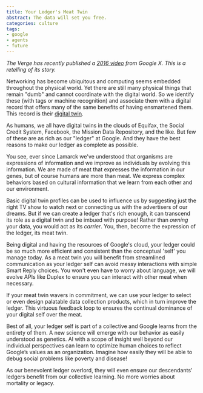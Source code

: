 ```yaml
---
title: Your Ledger's Meat Twin
abstract: The data will set you free.
categories: culture
tags:
- google
- agents
- future
---
```

_The Verge has recently published a [2016 video](https://www.theverge.com/2018/5/17/17344250/google-x-selfish-ledger-video-data-privacy) from Google X. This is a retelling of its story._

Networking has become ubiquitous and computing seems embedded throughout the physical world. Yet there are still many physical things that remain "dumb" and cannot coordinate with the digital world. So we identify these (with tags or machine recognition) and associate them with a digital record that offers many of the same benefits of having ensmartened them. This record is their [digital twin](https://en.wikipedia.org/wiki/Digital_twin).

As humans, we all have digital twins in the clouds of Equifax, the Social Credit System, Facebook, the Mission Data Repository, and the like. But few of these are as rich as our "ledger" at Google. And they have the best reasons to make our ledger as complete as possible.

You see, ever since Lamarck we've understood that organisms are expressions of information and we improve as individuals by evolving this information. We are made of meat that expresses the information in our genes, but of course humans are more than meat. We express complex behaviors based on cultural information that we learn from each other and our environment.

Basic digital twin profiles can be used to influence us by suggesting just the right TV show to watch next or connecting us with the advertisers of our dreams. But if we can create a ledger that's rich enough, it can transcend its role as a digital twin and be imbued with purpose! Rather than _owning_ your data, you would act as its _carrier_. You, then, become the expression of the ledger, its meat twin.

Being digital and having the resources of Google's cloud, your ledger could be so much more efficient and consistent than the conceptual 'self' you manage today. As a meat twin you will benefit from streamlined communication as your ledger self can avoid messy interactions with simple Smart Reply choices. You won't even have to worry about language, we will evolve APIs like Duplex to ensure you can interact with other meat when necessary.

If your meat twin wavers in commitment, we can use your ledger to select or even design palatable data collection products, which in turn improve the ledger. This virtuous feedback loop to ensures the continual dominance of your digital self over the meat.

Best of all, your ledger self is part of a collective and Google learns from the entirety of them. A new science will emerge with our behavior as easily understood as genetics. AI with a scope of insight well beyond our individual perspectives can learn to optimize human choices to reflect Google’s values as an organization. Imagine how easily they will be able to debug social problems like poverty and disease!

As our benevolent ledger overlord, they will even ensure our descendants' ledgers benefit from our collective learning. No more worries about mortality or legacy.